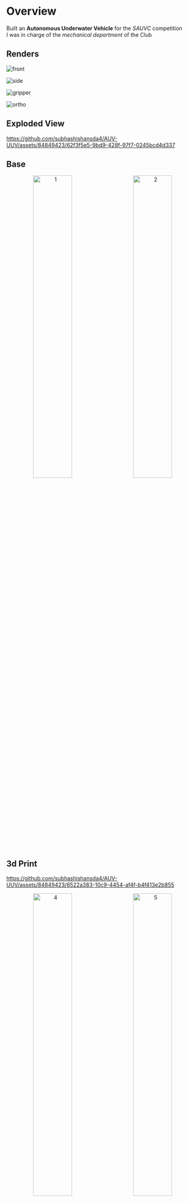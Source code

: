 # Overview
Built an **Autonomous Underwater Vehicle** for the *SAUVC* competition\
I was in charge of the *mechanical department* of the Club

## Renders
![front](https://github.com/subhashishansda4/AUV-UUV/blob/main/renders/front.jpg)

![side](https://github.com/subhashishansda4/AUV-UUV/blob/main/renders/side.jpg)

![gripper](https://github.com/subhashishansda4/AUV-UUV/blob/main/renders/gripper.jpg)

![ortho](https://github.com/subhashishansda4/AUV-UUV/blob/main/renders/ortho.jpg)

## Exploded View
https://github.com/subhashishansda4/AUV-UUV/assets/84849423/62f3f5e5-9bd9-428f-97f7-0245bcd4d337

## Base
<p align="center">
  <img alt="1" src="https://github.com/subhashishansda4/AUV-UUV/blob/main/photos/work%20progress/1.jpg" width="45%">
&nbsp; &nbsp; &nbsp; &nbsp;
  <img alt="2" src="https://github.com/subhashishansda4/AUV-UUV/blob/main/photos/work%20progress/2.jpg" width="45%">
</p>

## 3d Print
https://github.com/subhashishansda4/AUV-UUV/assets/84849423/6522a383-10c9-4454-af4f-b4f413e2b855

<p align="center">
  <img alt="4" src="https://github.com/subhashishansda4/AUV-UUV/blob/main/photos/work%20progress/4.jpg" width="45%">
&nbsp; &nbsp; &nbsp; &nbsp;
  <img alt="5" src="https://github.com/subhashishansda4/AUV-UUV/blob/main/photos/work%20progress/5.jpg" width="45%">
</p>

<p align="center">
  <img alt="6" src="https://github.com/subhashishansda4/AUV-UUV/blob/main/photos/work%20progress/6.jpg" width="45%">
&nbsp; &nbsp; &nbsp; &nbsp;
  <img alt="7" src="https://github.com/subhashishansda4/AUV-UUV/blob/main/photos/work%20progress/7.jpg" width="45%">
</p>

<p align="center">
  <img alt="8" src="https://github.com/subhashishansda4/AUV-UUV/blob/main/photos/work%20progress/8.jpg" width="45%">
&nbsp; &nbsp; &nbsp; &nbsp;
  <img alt="9" src="https://github.com/subhashishansda4/AUV-UUV/blob/main/photos/work%20progress/9.jpg" width="45%">
</p>

## Work in Progress Clips
<p align="center">
  <img alt="4" src="https://github.com/subhashishansda4/AUV-UUV/assets/84849423/70b80387-bdd0-4fc5-a41f-65e61f89231f" width="45%">
&nbsp; &nbsp; &nbsp; &nbsp;
  <img alt="5" src="https://github.com/subhashishansda4/AUV-UUV/assets/84849423/10ec17a7-b150-4bd5-87af-674583041794" width="45%">
</p>

https://github.com/subhashishansda4/AUV-UUV/assets/84849423/502e0488-6f94-499a-9b04-94b4bdb272f4

## Final Output
https://github.com/subhashishansda4/AUV-UUV/assets/84849423/4bf0ce26-9d61-4a66-b6db-62541faa5d19

## Random Shots
<p align="center">
  <img alt="4" src="https://github.com/subhashishansda4/AUV-UUV/blob/main/photos/final/4.jpg" width="45%">
&nbsp; &nbsp; &nbsp; &nbsp;
  <img alt="5" src="https://github.com/subhashishansda4/AUV-UUV/blob/main/photos/final/5.jpg" width="45%">
</p>

![6](https://github.com/subhashishansda4/AUV-UUV/blob/main/photos/final/6.jpg)

<p align="center">
  <img alt="1" src="https://github.com/subhashishansda4/AUV-UUV/blob/main/photos/final/1.jpg" width="45%">
&nbsp; &nbsp; &nbsp; &nbsp;
  <img alt="2" src="https://github.com/subhashishansda4/AUV-UUV/blob/main/photos/final/2.jpg" width="45%">
</p>

<p align="center">
  <img alt="8" src="https://github.com/subhashishansda4/AUV-UUV/blob/main/photos/final/8.jpg" width="45%">
&nbsp; &nbsp; &nbsp; &nbsp;
  <img alt="9" src="https://github.com/subhashishansda4/AUV-UUV/blob/main/photos/final/9.jpg" width="45%">
</p>